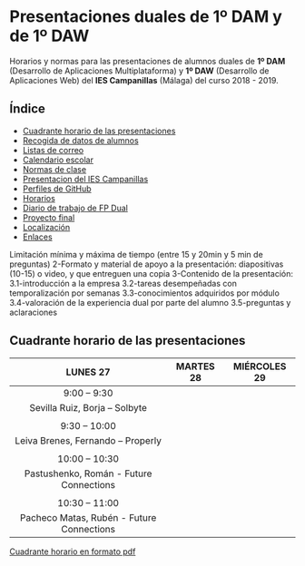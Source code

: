 # Presentaciones duales de 1º DAM y de 1º DAW
Horarios y normas para las presentaciones de alumnos duales de **1º DAM** (Desarrollo de Aplicaciones Multiplataforma) y **1º DAW** (Desarrollo de Aplicaciones Web) del **IES Campanillas** (Málaga) del curso 2018 - 2019.

## Índice

* [Cuadrante horario de las presentaciones](#cuadrante-horario-de-las-presentaciones)
* [Recogida de datos de alumnos](#recogida-de-datos-de-alumnos)
* [Listas de correo](#listas-de-correo)
* [Calendario escolar](#calendario-escolar)
* [Normas de clase](#normas-de-clase)
* [Presentacion del IES Campanillas](#presentacion-del-ies-campanillas)
* [Perfiles de GitHub](#perfiles-de-github)
* [Horarios](#horarios)
* [Diario de trabajo de FP Dual](#diario-de-trabajo-de-fp-dual)
* [Proyecto final](#proyecto-final)
* [Localización](#localizacion)
* [Enlaces](#enlaces)

Limitación mínima y máxima de tiempo (entre 15 y 20min y 5 min de preguntas)
2-Formato y material de apoyo a la presentación: diapositivas (10-15) o video, y que entreguen una copia
3-Contenido de la presentación:
3.1-introducción a la empresa
3.2-tareas desempeñadas con temporalización por semanas
3.3-conocimientos adquiridos por módulo
3.4-valoración de la experiencia dual por parte del alumno
3.5-preguntas y aclaraciones


## Cuadrante horario de las presentaciones

| LUNES 27                                  | MARTES 28 | MIÉRCOLES 29 |
| :---------------------------------------: | :---:  |   :---:   |
| 9:00 – 9:30                               |
| Sevilla Ruiz, Borja – Solbyte             |
|                                           |
| 9:30 – 10:00                              |
| Leiva Brenes, Fernando – Properly         |
|                                           |
| 10:00 – 10:30                             |
| Pastushenko, Román - Future Connections   |
|                                           |
| 10:30 – 11:00                             |
| Pacheco Matas, Rubén - Future Connections |    |        |     |

[Cuadrante horario en formato pdf](calendario_exposiciones_duales_1dawdam_2019.pdf)

